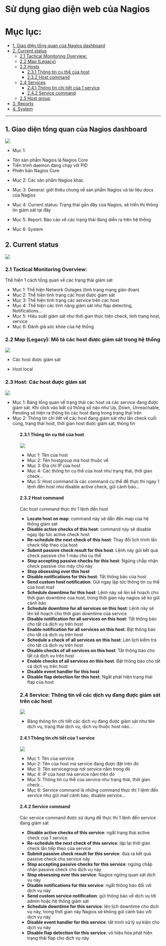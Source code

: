 # Sử dụng giao diện web của Nagios

# Mục lục:
- [1. Giao diện tổng quan của Nagios dashboard](#1)
- [2. Current status](#2)
	- [2.1 Tactical Monitoring Overview: ](#21)
	- [2.2 Map (Legacy)](#22)
	- [2.3 Hosts](#22)
		- [2.3.1 Thông tin cụ thể của host](#231)
		- [2.3.2 Host command](#232)
	- [2.4 Services](#24)
		- [2.4.1 Thông tin chi tiết của 1 service](#241)
		- [2.4.2 Service command](#242)
	- [2.5 Host group](#25)
- [3. Reports](#3)
- [4. System](#4)


------------------------------------------------------

<a name="1"></a>
## 1. Giao diện tổng quan của Nagios dashboard
<img src="http://i.imgur.com/aqpOOjn.png">

- Mục 1:
<ul>
<li>Tên sản phẩm Nagios là Nagios Core</li>
<li>Tiến trình daemon đang chạy với PID</li>
<li>Phiên bản Nagios Core</li>
</ul>

- Mục 2: Các sản phẩm Nagios khác

- Mục 3: General: giới thiệu chung về sản phẩm Nagios và tài liệu docs của Nagios

- Mục 4: Current status: Trạng thái gần đây của Nagios, sẽ hiển thị thông tin giám sát tại đây

- Mục 5: Report: Báo cáo về các trạng thái đang diễn ra trên hệ thống

- Mục 6: System


<a name="2"></a>
## 2. Current status
<img src="http://i.imgur.com/tH2p8S2.png">


<a name="21"></a>
### 2.1 Tactical Monitoring Overview: 
Thể hiện 1 cách tổng quan về các trạng thái giám sát
<ul>
<li>Mục 1: Thể hiện Network Outages (tình trạng mạng gián đoạn)</li>
<li>Mục 2: Thể hiện tình trạng các host được giám sát</li>
<li>Mục 3: Thể hiện tình trạng các service trên các host</li>
<li>Mục 4: Thể hiện các tính năng giám sát như flap detecting, Notifications...</li>
<li>Mục 5: Hiệu suất giám sát như thời gian thực hiện check, tình trạng host, service</li>
<li>Mục 6: Đánh giá sức khỏe của hệ thống</li>
</ul>


<a name="22"></a>
### 2.2 Map (Legacy): Mô tả các host được giám sát trong hệ thống
<img src="http://i.imgur.com/Grmt0f2.png">

- Các host được giám sát

- Host local

<a name="23"></a>
### 2.3 Host: Các host được giám sát
<img src="http://i.imgur.com/6xLEZTk.png">
<ul>
<li>Mục 1: Bảng tổng quan về trạng thái các host và các service đang được giám sát. Khi click vào bất cứ thông số nào như Up, Down, Unreachable, Pending sẽ hiện ra thông tin các host đang trong trạng thái trên</li>
<li>Mục 2: Thông tin chi tiết về các host đang giám sát như lần check cuối cùng, trạng thái host, thời gian host được giám sát, thông tin</li>
<ul>

#### 2.3.1 Thông tin cụ thể của host
<img src="http://i.imgur.com/0ChV11k.png">

<ul>
<li>Mục 1: Tên của host</li>
<li>Mục 2: Tên hostgroup mà host thuộc về</li>
<li>Mục 3: Địa chỉ IP của host</li>
<li>Mục 4: Các thông tin cụ thể của host như trạng thái, thời gian check...</li>
<li>Mục 5: Host command là các command cụ thể để thực thi ngay 1 lệnh đến host như disable active check, gửi cảnh báo...</li>
</ul>


<a name="232"></a>
#### 2.3.2 Host command
Các host command thực thi 1 lệnh đến host 
<ul>
<li><b>Locate host on map</b>: command này sẽ dẫn đến map của hệ thống giám sát</li>
<li><b>Disable active checks of this host</b>: command này sẽ disable ngay lập tức active check host</li>
<li><b>Re-schedule the next check of this host</b>: Thay đổi lịch trình lần check tiếp theo của host</li>
<li><b>Submit passive check result for this host</b>: Lệnh này gửi kết quả check passive cho 1 máu chủ cụ thể</li>
<li><b>Stop accepting passive checks for this host</b>: Ngừng chấp nhận check passive cho máy chủ này</li>
<li><b>Stop obsessing over this host</b></li>
<li><b>Disable notifications for this host</b>: Tắt thông báo của host</li>
<li><b>Send custom host notification</b>: Gửi ngay lập tức thông tin cụ thể của host mail</li>
<li><b>Schedule downtime for this host</b>: Lệnh này sẽ lên kế hoạch cho thời gian downtime của host, trong thời gian này nagios sẽ ko gửi cảnh báo</li>
<li><b>Schedule downtime for all services on this host</b>: Lệnh này sẽ lên kế hoạch cho thời gian downtime của service</li>
<li><b>Disable notification for all services on this host</b>: Tắt thông báo cho tất cả dịch vụ trên host</li>
<li><b>Enable notification for all services on this host</b>: Bật thông báo cho tất cả dịch vụ trên host</li>
<li><b>Schedule a check of all services on this host</b>: Lên lịch kiểm tra cho tất cả dịch vụ trên host</li>
<li><b>Disable checks of all services on this host</b>: Tắt thông báo cho tất cả dịch vụ trên host</li>
<li><b>Enable checks of all services on this host</b>: Bật thông báo cho tất cả dịch vụ trên host</li>
<li><b>Disable event handler for this host</b></li>
<li><b>Disable flap detection for this host</b>: Ngắt phát hiện trạng thái flap của host</li>
</ul>


<a name="24"></a>
### 2.4 Service: Thông tin về các dịch vụ đang được giám sát trên các host
<img src="http://i.imgur.com/eG07E6V.png">
<ul>
<li>Bảng thông tin chi tiết các dịch vụ đang được giám sát như tên dịch vụ, trạng thái dịch vụ, dịch vụ thuộc host nào...</li>
</ul>

<a name="241"></a>
#### 2.4.1 Thông tin chi tiết của 1 service
<img src="http://i.imgur.com/vmCApid.png">

<ul>
<li>Mục 1: Tên của service</li>
<li>Mục 2: Tên của host mà service đang được đặt trên đó</li>
<li>Mục 3: Tên servicegroup nơi service nằm trong đó</li>
<li>Mục 4: IP của host mà service nằm trên đó</li>
<li>Mục 5: Thông tin cụ thể của service như trạng thái, thời gian check...</li>
<li>Mục 6: Service command là những command thực thi 1 lệnh đến service như gửi mail cảnh báo, disable service...</li>
</ul>

<a name="242"></a>
#### 2.4.2 Service command
Các service command được sử dụng để thực thi 1 lệnh đến service đang giám sát
<ul>
<li><b>Disable active checks of this service</b>: ngắt trạng thái active check của 1 service</li>
<li><b>Re-schedule the next check of this service</b>: lập lại thời gian check lần tiếp theo của service</li>
<li><b>Submit passive check result for this service</b>: đưa ra kết quả passive check cho service này</li>
<li><b>Stop accepting passive checks for this service</b>: ngừng chấp nhận passive check cho dịch vụ này</li>
<li><b>Stop obsessing over this service</b>: Nagios ngừng quan sát dịch vụ này</li>
<li><b>Disable notifications for this service</b>: ngắt thông báo đối với dịch vụ này</li>
<li><b>Send custom service notification</b>: gửi thông báo về dịch vụ tới admin hoặc hệ thống giám sát</li>
<li><b>Schedule downtime for this service</b>: lên lịch downtime cho dịch vụ này, trong thời gian này Nagios sẽ không gửi cảnh báo với dịch vụ này</li>
<li><b>Disable event handler for this service</b>: tắt trình xử lý sự kiện cho dịch vụ này</li>
<li><b>Disable flap detection for this service</b>: vô hiệu hóa phát hiện trạng thái flap cho dịch vụ này</li>
</ul>











